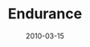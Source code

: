 ---
layout: media
category: media
series: "Free"
title: "Endurance"
date: 2010-03-15
description: "Brian Tome talks about the importance of endurance and the four phases we go through on the way to freedom."
video: "https://s3.amazonaws.com/crossroadsvideomessages/Free4.mp4"
video-poster: "https://www.crossroads.net/uploadedfiles/Free4-still.jpg"
---
